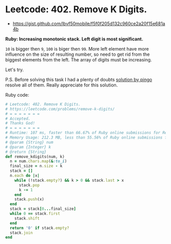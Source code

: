 # Leetcode: 402. Remove K Digits.

- https://gist.github.com/lbvf50mobile/f5f0f205d132c960ce2a20f15e681a4b
 
**Ruby: Increasing monotonic stack. Left digit is most significant.**

`10` is bigger then `9`, `100` is biger then `99`. More left element have more influence on the size of resulting number, so need to get rid from the biggest elements from the left. The array of digits must be increasing.

Let's try.

P.S. Before solving this task I had a plenty of doubts [solution by pingo](https://leetcode.com/problems/remove-k-digits/discuss/88678/Two-algorithms-with-detailed-explaination) resolve all of them. Really appreciate for this solution.

Ruby code:
```Ruby
# Leetcode: 402. Remove K Digits.
# https://leetcode.com/problems/remove-k-digits/
# = = = = = = =
# Accepted.
# Thanks God!
# = = = = = = =
# Runtime: 107 ms, faster than 66.67% of Ruby online submissions for Remove K Digits.
# Memory Usage: 212.3 MB, less than 55.56% of Ruby online submissions for Remove K Digits.
# @param {String} num
# @param {Integer} k
# @return {String}
def remove_kdigits(num, k)
  n = num.chars.map(&:to_i)
  final_size = n.size - k
  stack = []
  n.each do |x|
    while (!stack.empty?) && k > 0 && stack.last > x
      stack.pop
      k -= 1
    end
    stack.push(x)
  end
  stack = stack[0...final_size]
  while 0 == stack.first
    stack.shift
  end
  return '0' if stack.empty?
  stack.join
end
```
